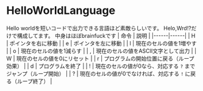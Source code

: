# HelloWorldLanguage
Hello worldを短いコードで出力できる言語ほど素敵らしいです。
Helo,Wrd!?だけで構成してます。
中身はほぼbrainfuckです
| 命令 | 説明 |
|------|------|
| H    | ポインタを右に移動 |
| e    | ポインタを左に移動 |
| l    | 現在のセルの値を1増やす |
| o    | 現在のセルの値を1減らす |
| ,    | 現在のセルの値をASCII文字として出力 |
| W    | 現在のセルの値を0にリセット |
| r    | プログラムの開始位置に戻る（ループ効果） |
| d    | プログラムを終了 |
| !    | 現在のセルの値が0なら、対応する `?` までジャンプ（ループ開始） |
| ?    | 現在のセルの値が0でなければ、対応する `!` に戻る（ループ終了） |